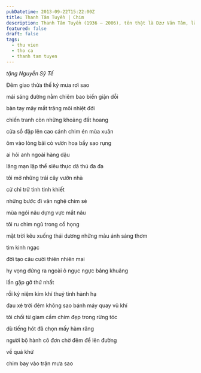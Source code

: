 ```yaml
---
pubDatetime: 2013-09-22T15:22:00Z
title: Thanh Tâm Tuyền | Chim
description: Thanh Tâm Tuyền (1936 – 2006), tên thật là Dzư Văn Tâm, là một nhà thơ, nhà văn người Việt nổi tiếng, được biết đến với những cách tân thơ ca táo bạo.
featured: false
draft: false
tags:
  - thu vien
  - tho ca
  - thanh tam tuyen
---
```


_tặng Nguyễn Sỹ Tế_

Đêm giao thừa thế kỷ mưa rơi sao

mái sáng đường nằm chiêm bao biển giận dỗi

bàn tay mây mắt trăng môi nhiệt đới

chiến tranh còn những khoảng đất hoang

cửa sổ đập lên cao cánh chim én mùa xuân

ôm vào lòng bãi cỏ vườn hoa bầy sao rụng

ai hỏi anh ngoài hàng dậu

lãng mạn lập thể siêu thực dã thú đa đa

tôi mở những trái cây vườn nhà

cử chỉ trữ tình tinh khiết

những bước đi văn nghệ chim sẻ

mùa ngói nâu dựng vực mắt nâu

tôi ru chim ngủ trong cổ họng

mặt trời kêu xuống thái dương những màu ánh sáng thơm

tim kinh ngạc

đời tạo câu cười thiên nhiên mai

hy vọng đứng ra ngoài ô ngục ngực bâng khuâng

lần gặp gỡ thứ nhất

rồi kỷ niệm kim khí thuỷ tinh hành hạ

đau xé trời đêm không sao bánh máy quay vũ khí

tôi chối từ giam cầm chim đẹp trong rừng tóc

dù tiếng hót đã chọn mấy hàm răng

người bộ hành cô đơn chờ đêm để lên đường

về quá khứ

chim bay vào trận mưa sao
